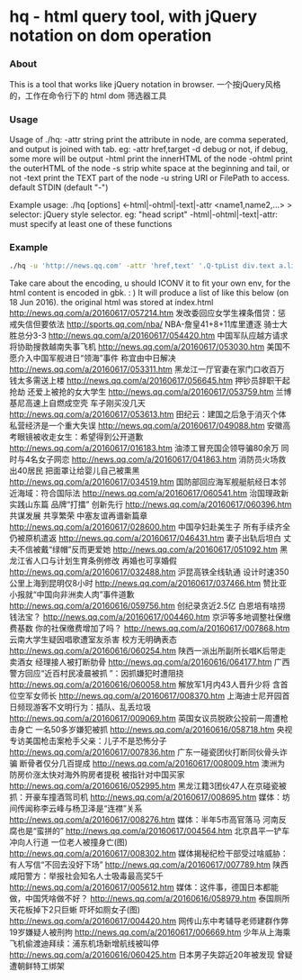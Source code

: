 # hq - html query tool, with jQuery notation on dom operation

### About
This is a tool that works like jQuery notation in browser.
一个按jQuery风格的，工作在命令行下的 html dom 筛选器工具

### Usage
Usage of ./hq:
  -attr string
        print the attribute <string> in node, <string> are comma seperated, and output is joined with tab. eg: -attr href,target
  -d    debug or not, if debug, some more will be output
  -html
        print the innerHTML of the node
  -ohtml
        print the outerHTML of the node
  -s    strip white space at the beginning and tail, or not
  -text
        print the TEXT part of the node
  -u string
        URI or FilePath to access. default STDIN (default "-")

Example usage: ./hq [options] <-html|-ohtml|-text|-attr <name1,name2,...> > <selector>
    selector: jQuery style selector. eg: "head script"
    -html|-ohtml|-text|-attr: must specify at least one of these functions


### Example

```bash
./hq -u 'http://news.qq.com' -attr 'href,text' '.Q-tpList div.text a.linkto'  |iconv -f gbk -t utf8
```
Take care about the encoding, u should ICONV it to fit your own env, for the html content is encoded in gbk. : )
It will produce a list of like this below (on 18 Jun 2016). the original html was stored at index.html
        http://news.qq.com/a/20160617/057214.htm        发改委回应女学生裸条借贷：惩戒失信但要依法
        http://sports.qq.com/nba/       NBA-詹皇41+8+11库里遭逐 骑士大胜总分3-3
        http://news.qq.com/a/20160617/054420.htm        中国军队应越方请求 将协助搜救越南失事飞机
        http://news.qq.com/a/20160617/053030.htm        美国不愿介入中国军舰进日“领海”事件 称宜由中日解决
        http://news.qq.com/a/20160617/053311.htm        黑龙江一厅官妻在家门口收百万 钱太多需送上楼
        http://news.qq.com/a/20160617/056645.htm        押钞员辞职干起抢劫 还爱上被抢的女大学生
        http://news.qq.com/a/20160617/053759.htm        兰博基尼高速上自燃成空壳 车子刚买没几天
        http://news.qq.com/a/20160617/053613.htm        田纪云：建国之后急于消灭个体私营经济是一个重大失误
        http://news.qq.com/a/20160617/049088.htm        安徽高考眼镜被收走女生：希望得到公开道歉
        http://news.qq.com/a/20160617/016183.htm        油漆工冒充国企领导骗80余万 同时与4名女子网恋
        http://news.qq.com/a/20160617/041863.htm        消防员火场救出40居民 把面罩让给婴儿自己被熏黑
        http://news.qq.com/a/20160617/034519.htm        国防部回应海军舰艇航经日本邻近海域：符合国际法
        http://news.qq.com/a/20160617/060541.htm        治国理政新实践山东篇 品牌“打擂” 创新先行
        http://news.qq.com/a/20160617/060396.htm        共谋发展 共享繁荣 中塞友谊再谱新篇章
        http://news.qq.com/a/20160617/028600.htm        中国孕妇赴美生子 所有手续齐全仍被原机遣返
        http://news.qq.com/a/20160617/046431.htm        妻子出轨后坦白 丈夫不信被戴“绿帽”反而更爱她
        http://news.qq.com/a/20160617/051092.htm        黑龙江省人口与计划生育条例修改 再婚也可享婚假
        http://news.qq.com/a/20160617/032488.htm        沪昆高铁全线轨通 设计时速350公里上海到昆明仅8小时
        http://news.qq.com/a/20160617/037466.htm        赞比亚小报就“中国向非洲卖人肉”事件道歉
        http://news.qq.com/a/20160616/059756.htm        创纪录贪近2.5亿 白恩培有啥捞钱法宝？
        http://news.qq.com/a/20160617/004460.htm        京沪等多地调整社保缴费基数 你的社保缴费增加了吗？
        http://news.qq.com/a/20160617/007868.htm        云南大学生疑因唱歌遭室友杀害 校方无明确表态
        http://news.qq.com/a/20160616/060254.htm        陕西一派出所副所长唱K后带走卖酒女 经理接人被打断肋骨
        http://news.qq.com/a/20160616/064177.htm        广西警方回应“近百村民凌晨被抓 ”：因抓嫌犯时遭阻挠
        http://news.qq.com/a/20160616/060058.htm        解放军1月内43人晋升少将 含首位空军女师长
        http://news.qq.com/a/20160617/008370.htm        上海迪士尼开园首日频现游客不文明行为：插队、乱丢垃圾
        http://news.qq.com/a/20160617/009069.htm        英国女议员脱欧公投前一周遭枪击身亡 一名50多岁嫌犯被抓
        http://news.qq.com/a/20160616/058718.htm        央视专访美国枪击案枪手父亲：儿子不是恐怖分子
        http://news.qq.com/a/20160617/007836.htm        广东一碰瓷团伙打断同伙骨头诈骗 断骨者仅分几百提成
        http://news.qq.com/a/20160617/008009.htm        澳洲为防房价涨太快对海外购房者提税 被指针对中国买家
        http://news.qq.com/a/20160616/052995.htm        黑龙江籍3团伙47人在京碰瓷被抓：开豪车撞酒驾司机
        http://news.qq.com/a/20160617/008695.htm        媒体：坊间传闻称李云峰与杨卫泽是“连襟”关系
        http://news.qq.com/a/20160617/008276.htm        媒体：半年5市高官落马 河南反腐也是“蛮拼的”
        http://news.qq.com/a/20160617/004564.htm        北京昌平一铲车冲向人行道 一位老人被撞身亡(图)
        http://news.qq.com/a/20160617/008302.htm        媒体揭秘纪检干部受过啥威胁：有人写信“不回去没好下场”
        http://news.qq.com/a/20160617/007789.htm        陕西咸阳警方：举报社会知名人士吸毒最高奖5千
        http://news.qq.com/a/20160617/005612.htm        媒体：这件事，德国日本都能做，中国凭啥做不好？
        http://news.qq.com/a/20160616/058979.htm        泰国厕所天花板掉下2只巨蜥 吓坏如厕女子(图)
        http://news.qq.com/a/20160617/004420.htm        网传山东中考辅导老师建群作弊 19岁嫌疑人被刑拘
        http://news.qq.com/a/20160617/006669.htm        少年从上海乘飞机偷渡迪拜续：浦东机场新增航线被叫停
        http://news.qq.com/a/20160616/060425.htm        日本男子失踪近20年被发现 曾疑遭朝鲜特工绑架
